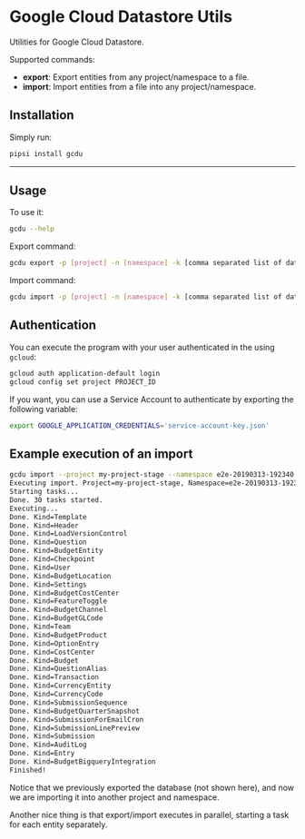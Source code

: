 # Google Cloud Datastore Utils

Utilities for Google Cloud Datastore.

Supported commands:

- **export**: Export entities from any project/namespace to a file.
- **import**: Import entities from a file into any project/namespace.

## Installation

Simply run:

```bash
pipsi install gcdu
```

---

## Usage

To use it:

```bash
gcdu --help
```

Export command:

```bash
gcdu export -p [project] -n [namespace] -k [comma separated list of datastore kinds]
```

Import command:

```bash
gcdu import -p [project] -n [namespace] -k [comma separated list of datastore kinds]
```

## Authentication

You can execute the program with your user authenticated in the using `gcloud`:

```bash
gcloud auth application-default login
gcloud config set project PROJECT_ID
```

If you want, you can use a Service Account to authenticate by exporting the following variable:

```bash
export GOOGLE_APPLICATION_CREDENTIALS='service-account-key.json'
```

## Example execution of an import

```bash
gcdu import --project my-project-stage --namespace e2e-20190313-192340 --data-dir=resources/database --kinds=AuditLog,Budget,BudgetBigqueryIntegration,BudgetChannel,BudgetCostCenter,BudgetEntity,BudgetGLCode,BudgetLocation,BudgetProduct,CurrencyCode,CurrencyEntity,Entry,FeatureToggle,LoadVersionControl,Settings,Submission,SubmissionForEmailCron,SubmissionLinePreview,SubmissionSequence,Team,Template,Transaction,User,Checkpoint,CostCenter,Header,OptionEntry,Question,QuestionAlias,BudgetQuarterSnapshot
Executing import. Project=my-project-stage, Namespace=e2e-20190313-192340, Kinds=[u'AuditLog', u'Budget', u'BudgetBigqueryIntegration', u'BudgetChannel', u'BudgetCostCenter', u'BudgetEntity', u'BudgetGLCode', u'BudgetLocation', u'BudgetProduct', u'CurrencyCode', u'CurrencyEntity', u'Entry', u'FeatureToggle', u'LoadVersionControl', u'Settings', u'Submission', u'SubmissionForEmailCron', u'SubmissionLinePreview', u'SubmissionSequence', u'Team', u'Template', u'Transaction', u'User', u'Checkpoint', u'CostCenter', u'Header', u'OptionEntry', u'Question', u'QuestionAlias', u'BudgetQuarterSnapshot'].
Starting tasks...
Done. 30 tasks started.
Executing...
Done. Kind=Template
Done. Kind=Header
Done. Kind=LoadVersionControl
Done. Kind=Question
Done. Kind=BudgetEntity
Done. Kind=Checkpoint
Done. Kind=User
Done. Kind=BudgetLocation
Done. Kind=Settings
Done. Kind=BudgetCostCenter
Done. Kind=FeatureToggle
Done. Kind=BudgetChannel
Done. Kind=BudgetGLCode
Done. Kind=Team
Done. Kind=BudgetProduct
Done. Kind=OptionEntry
Done. Kind=CostCenter
Done. Kind=Budget
Done. Kind=QuestionAlias
Done. Kind=Transaction
Done. Kind=CurrencyEntity
Done. Kind=CurrencyCode
Done. Kind=SubmissionSequence
Done. Kind=BudgetQuarterSnapshot
Done. Kind=SubmissionForEmailCron
Done. Kind=SubmissionLinePreview
Done. Kind=Submission
Done. Kind=AuditLog
Done. Kind=Entry
Done. Kind=BudgetBigqueryIntegration
Finished!
```

Notice that we previously exported the database (not shown here), and now we are importing it into another project and namespace.

Another nice thing is that export/import executes in parallel, starting a task for each entity separately.
